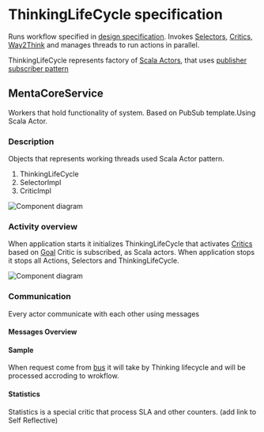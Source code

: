 # ThinkingLifeCycle specification

Runs workflow specified in [design specification](design-specification.md).
Invokes [Selectors](selector.md), [Critics](critics.md), [Way2Think](way2Think.md) and manages threads to run actions in parallel.

ThinkingLifeCycle represents factory of [Scala Actors](http://www.scala-lang.org/node/242), that uses
[publisher subscriber pattern](http://en.wikipedia.org/wiki/Publish%E2%80%93subscribe_pattern)


## MentaCoreService
Workers that hold functionality of system. Based on PubSub template.Using Scala Actor.

### Description
Objects that represents working threads used Scala Actor pattern.

1. ThinkingLifeCycle
1. SelectorImpl
1. CriticImpl

![Component diagram](https://github.com/menta/menta-0.3/raw/master/doc/design-specification/uml/images/ThinkingLifeCycle.png)


### Activity overview

When application starts it initializes ThinkingLifeCycle that activates [Critics](critics.md) based on [Goal](goal.md) Critic is subscribed, as Scala actors.
When application stops it stops all Actions, Selectors and ThinkingLifeCycle.

![Component diagram](https://github.com/menta/menta-0.3/raw/master/doc/design-specification/uml/images/ThinkingLifeCycleInit.png)

### Communication

Every actor communicate with each other using messages

#### Messages Overview

#### Sample
When request come from [bus](message-bus.md) it will take by Thinking lifecycle and will be processed accroding to wrokflow.

#### Statistics
Statistics is a special critic that process SLA and other counters. (add link to Self Reflective)

